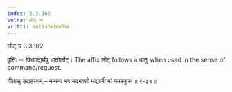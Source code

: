 ```yaml
---
index: 3.3.162
sutra: लोट् च
vritti: satishabodha
---
```



 लोट् च 3.3.162 


वृत्तिः --ः विध्‍याद्यर्थेषु धातोर्लोट्। The affix लोँट् follows a धातुः when used in the sense of command/request. 


गीतासु उदाहरणम् – मन्मना भव मद्भक्तो मद्याजी मां नमस्कुरु ॥ ९-३४॥ 


